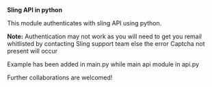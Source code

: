 **Sling API in python**

This module authenticates with sling API using python.

**Note:** Authentication may not work as you will need to get you remail whitlisted by contacting Sling support team else the error Captcha not present will occur

Example has been added in main.py while main api module in api.py

Further collaborations are welcomed!
